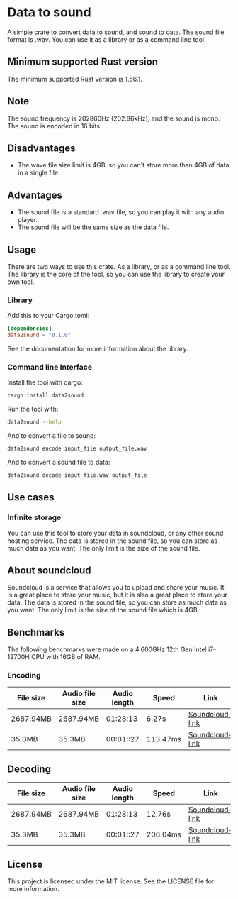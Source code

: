 # Data to sound
A simple crate to convert data to sound, and sound to data. The sound file format is .wav.
You can use it as a library or as a command line tool.

## Minimum supported Rust version
The minimum supported Rust version is 1.56.1.

## Note
The sound frequency is 202860Hz (202.86kHz), and the sound is mono. The sound is encoded in 16 bits.
## Disadvantages
- The wave file size limit is 4GB, so you can't store more than 4GB of data in a single file.
## Advantages
- The sound file is a standard .wav file, so you can play it with any audio player.
- The sound file will be the same size as the data file.


## Usage
There are two ways to use this crate. As a library, or as a command line tool. The library is the core of the tool, so you can use the library to create your own tool.
### Library
Add this to your Cargo.toml:
```toml
[dependencies]
data2sound = "0.1.0"
```
See the documentation for more information about the library.

### Command line Interface
Install the tool with cargo:
```bash
cargo install data2sound
```
Run the tool with:
```bash
data2sound --help
```

And to convert a file to sound:
```bash
data2sound encode input_file output_file.wav
```
And to convert a sound file to data:
```bash
data2sound decode input_file.wav output_file
```

## Use cases
### Infinite storage
You can use this tool to store your data in soundcloud, or any other sound hosting service. The data is stored in the sound file, so you can store as much data as you want. The only limit is the size of the sound file.

## About soundcloud
Soundcloud is a service that allows you to upload and share your music. It is a great place to store your music, but it is also a great place to store your data. The data is stored in the sound file, so you can store as much data as you want. The only limit is the size of the sound file which is 4GB.

## Benchmarks
The following benchmarks were made on a 4.600GHz 12th Gen Intel i7-12700H CPU with 16GB of RAM.
### Encoding
| File size | Audio file size | Audio length | Speed | Link |
|-----------|-----------------|------|-------| ---- |
| 2687.94MB | 2687.94MB | 01:28:13 | 6.27s | [Soundcloud-link](https://soundcloud.com/awiteb/pop-os-2204-amd64-intel-23iso) |
| 35.3MB | 35.3MB | 00:01::27 | 113.47ms | [Soundcloud-link](https://soundcloud.com/awiteb/rust-1671zip) |
## Decoding
| File size | Audio file size | Audio length | Speed | Link |
|-----------|-----------------|------|-------| ---- |
| 2687.94MB | 2687.94MB | 01:28:13 | 12.76s | [Soundcloud-link](https://soundcloud.com/awiteb/pop-os-2204-amd64-intel-23iso) |
| 35.3MB | 35.3MB | 00:01::27 | 206.04ms | [Soundcloud-link](https://soundcloud.com/awiteb/rust-1671zip) |


## License
This project is licensed under the MIT license. See the LICENSE file for more information.
